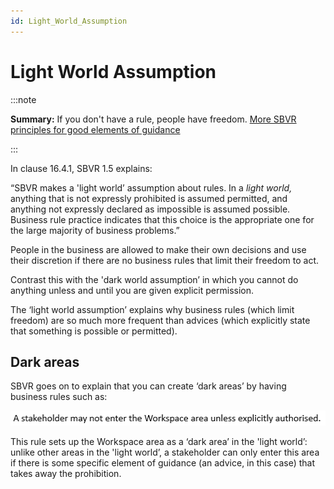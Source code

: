 ```yaml
---
id: Light_World_Assumption
---
```


# Light World Assumption


:::note

**Summary:**  If you don't have a rule, people have freedom.
[More SBVR principles for good elements of guidance](/Business_rules/Good_elements_of_guidance/Good_elements_of_guidance.md)

:::

In clause 16.4.1, SBVR 1.5 explains:

“SBVR makes a 'light world’ assumption about rules. In a *light world,* anything that is not expressly prohibited is assumed permitted, and anything not expressly declared as impossible is assumed possible. Business rule practice indicates that this choice is the appropriate one for the large majority of business problems.”

People in the business are allowed to make their own decisions and use their discretion if there are no business rules that limit their freedom to act.

Contrast this with the 'dark world assumption’ in which you cannot do anything unless and until you are given explicit permission.

The ‘light world assumption’ explains why business rules (which limit freedom) are so much more frequent than advices (which explicitly state that something is possible or permitted).

## Dark areas

SBVR goes on to explain that you can create ‘dark areas’ by having business rules such as:

![](./assets/3a54812b-edbc-479e-8452-1d30a96c8308.png)

This rule sets up the Workspace area as a ‘dark area’ in the 'light world’: unlike other areas in the 'light world’, a stakeholder can only enter this area if there is some specific element of guidance (an advice, in this case) that takes away the prohibition.